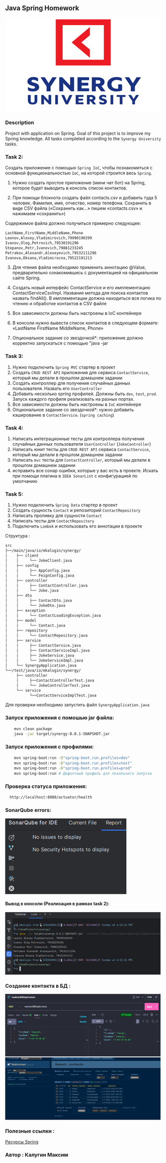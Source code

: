 ## Java Spring Homework

<img src="images/synergy_title_image.png" width="500" height="300">

### Description

Project with application on Spring. Goal of this
project is to improve my Spring knowledge.
All tasks completed according to the `Synergy University`
tasks.

### Task 2:

Создать приложение с помощью `Spring IoC`, чтобы 
познакомиться с основной функциональностью `IoC`, 
на которой строится весь `Spring`.

1) Нужно создать простое приложение (мини чат бот) на Spring,
которое будет выводить в консоль список контактов.

2) При помощи блокнота создать файл contacts.csv и
добавить туда 5 человек. Фамилия, имя, отчество, номер
телефона. Сохранить в виде CSV файла («Сохранить как…»
пишем «contacts.csv» и нажимаем «сохранить»)

Содержимое файла должно получиться примерно следующее:

```text
LastName,FirstName,MiddleName,Phone
Leonov,Alexey,Vladimirovich,79990190299
Ivanov,Oleg,Petrovich,79530191296
Stepanov,Petr,Ivanovich,79881233245
Petrakov,Alexandr,Alexeyevich,79532111296
Ivanova,Oksana,Vladimirocna,79522191213
```

3) Для чтения файла необходимо применить аннотацию @Value,
предварительно ознакомившись с документацией на официальном
сайте Spring.

4) Создать новый интерфейс ContactService и его имплементацию
ContactServiceCsvImpl. Названия метода для поиска контактов
назвать findAll(). В имплементации должна находиться вся логика
по чтению и обработке контактов в CSV файле

5) Все зависимости должны быть настроены в IoC контейнере

6) В консоли нужно вывести список контактов в следующем
формате: «LastName FirstName MiddleName, Phone»

7) Опциональное задание со звездочкой*: приложение
должно корректно запускаться с помощью "java -jar

### Task 3:

1) Нужно подключить `Spring MVC` стартер в проект
2) Создать `CRUD REST API` приложения для сервиса `ContactService`,
который мы делали в прошлом домашнем задании
3) Создать контроллер для получения случайных данных
пользователя. Назвать его `UserController`
4) Добавить несколько spring профилей. Должны быть `dev`, `test`, `prod`.
Запуск каждого профиля реализовать на разных портах.
5) Все зависимости должны быть настроены в `IoC` контейнере
6) Опциональное задание со звездочкой*: нужно
добавить кэширование в `ContactService`. (`spring caching`)

### Task 4:

1) Написать интеграционные тесты для контроллера
получения случайных данных пользователя `UserController`
(`JokeController`)
2) Написать юнит тесты для `CRUD REST API` сервиса 
`ContactService`, который мы делали в 
прошлом домашнем задании
3) Написать `mvc` тесты для `ContactController`, который
мы делали в прошлом домашнем задании
4) исправить все сонар
ошибки, которые у вас есть в проекте. Искать при помощи
плагина в `IDEA SonarLint` с конфигурацией по умолчанию

### Task 5:

1) Нужно подключить `Spring Data` стартер в проект
2) Создать сущность `Contact` и репозиторий `ContactRepository`
3) Написать проливку для сущности `Contact`
4) Написать тесты для `ContactRepository`
5) Подключить `Lombok` и использовать его аннотации в проекте

Структура :

```text
src
├──/main/java/io/mkalugin/synergy/
│    ├── client
│    │     └── JokeClient.java
│    ├── config
│    │     ├── AppConfig.java
│    │     └── FeignConfig.java
│    ├── controller  
│    │     ├── ContactController.java
│    │     └── Joke.java
│    ├── dto
│    │     ├── ContactDto.java
│    │     └── JokeDto.java
│    ├── exception
│    │     └── ContactLoadingException.java 
│    ├── model
│    │     └── Contact.java 
│    ├── repository
│    │     └── ContactRepository.java 
│    ├── service
│    │     ├── ContactService.java
│    │     ├── ContactServiceImpl.java 
│    │     ├── JokeService.java
│    │     └── JokeServiceImpl.java    
│    └── SynergyApplication.java
└──/test/java/io/mkalugin/synergy/
     ├── controller
     │     ├──ContactControllerTest.java
     │     └── JokeControllerTest.java
     └── service
           └──ContactServiceImplTest.java
```

Для проверки необходимо запустить файл 
`SynergyApplication.java`

### Запуск приложения с помошью jar файла:

```bash
    mvn clean package
    java -jar target/synergy-0.0.1-SNAPSHOT.jar
```

### Запуск приложения с профилями:

```bash
    mvn spring-boot:run -D"spring-boot.run.profiles=dev"
    mvn spring-boot:run -D"spring-boot.run.profiles=test"
    mvn spring-boot:run -D"spring-boot.run.profiles=prod"
    mvn spring-boot:run # Дефолтный профиль для локального запуска
```

### Проверка статуса приложения:

```bash
  http://localhost:8080/actuator/health
```

### SonarQube errors:

<img src="images/03.08_sonar.png" height="242" width="390">

#### Вывод в консоли (Реализация в рамках task 2):
<img src='images/13.07_screen_jar_file.png' width=500 height=200>

### Создание контакта в БД :

<img src='images/23.08_sc.png' width=500 height=200>

<img src='images/23.08_sc_1.png' width=500 height=200>

### Полезные ссылки :

[Ресурсы Spring](https://docs.spring.io/spring-framework/reference/core/resources.html)

### Автор : Калугин Максим